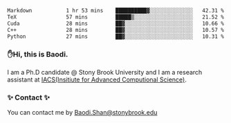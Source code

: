 <!--START_SECTION:waka-->

```txt
Markdown           1 hr 53 mins    ██████████▓░░░░░░░░░░░░░░   42.31 %
TeX                57 mins         █████▒░░░░░░░░░░░░░░░░░░░   21.52 %
Cuda               28 mins         ██▓░░░░░░░░░░░░░░░░░░░░░░   10.66 %
C++                28 mins         ██▓░░░░░░░░░░░░░░░░░░░░░░   10.57 %
Python             27 mins         ██▓░░░░░░░░░░░░░░░░░░░░░░   10.31 %
```

<!--END_SECTION:waka-->

### ✋Hi, this is Baodi. 

I am a Ph.D candidate @ Stony Brook University and I am a research assistant at [IACS(Insitiute for Advanced Computional Science)](https://iacs.stonybrook.edu/).

### ✨ Contact ✨

You can contact me by [Baodi.Shan@stonybrook.edu](mailto:Baodi.Shan@stonybrook.edu)





<!--
[![Anurag's GitHub stats](https://github-readme-stats.vercel.app/api?username=lwshanbd&theme=jolly&show_icons=true&count_private=true&include_all_commits=true)](https://github.com/anuraghazra/github-readme-stats)
**lwshanbd/lwshanbd** is a ✨ _special_ ✨ repository because its `README.md` (this file) appears on your GitHub profile.

Here are some ideas to get you started:

- 🔭 I’m currently working on ...
- 🌱 I’m currently learning ...
- 👯 I’m looking to collaborate on ...
- 🤔 I’m looking for help with ...
- 💬 Ask me about ...
- 📫 How to reach me: ...
- 😄 Pronouns: ...
- ⚡ Fun fact: ...
-->
